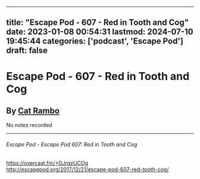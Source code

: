 
---
title: "Escape Pod - 607 - Red in Tooth and Cog"
date: 2023-01-08 00:54:31
lastmod: 2024-07-10 19:45:44
categories: ['podcast', 'Escape Pod']
draft: false
---


# Escape Pod - 607 - Red in Tooth and Cog
## By [Cat Rambo](https://escapepod.org/people/cat-rambo/)

No notes recorded

- - -
###### Escape Pod - Escape Pod 607: Red in Tooth and Cog

https://overcast.fm/+GJrqzUCOg  
http://escapepod.org/2017/12/21/escape-pod-607-red-tooth-cog/

<!-- #public #podcast #Escape Pod# -->

<!-- {BearID:B7D64C8C-3F6A-415C-BC53-0832743FD5A3-28016-00002D97D45AAE4D} -->

